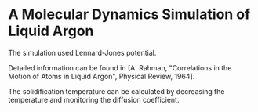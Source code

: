 # A Molecular Dynamics Simulation of Liquid Argon

The simulation used Lennard-Jones potential. 

Detailed information can be found in [A. Rahman, "Correlations in the Motion of Atoms in Liquid Argon", Physical Review, 1964].

The solidification temperature can be calculated by decreasing the temperature and monitoring the diffusion coefficient.
